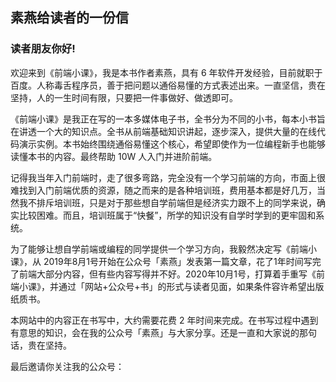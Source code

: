 ## 素燕给读者的一份信

### 读者朋友你好!

欢迎来到《前端小课》，我是本书作者素燕，具有 6 年软件开发经验，目前就职于百度。人称毒舌程序员，善于把问题以通俗易懂的方式表述出来。一直坚信，贵在坚持，人的一生时间有限，只要把一件事做好、做透即可。

《前端小课》是我正在写的一本多媒体电子书，全书分为不同的小书，每本小书旨在讲透一个大的知识点。全书从前端基础知识讲起，逐步深入，提供大量的在线代码演示实例。本书始终围绕通俗易懂这个核心，希望即使作为一位编程新手也能够读懂本书的内容。最终帮助 10W 人入门并进阶前端。

记得我当年入门前端时，走了很多弯路，完全没有一个学习前端的方向，市面上很难找到入门前端优质的资源，随之而来的是各种培训班，费用基本都是好几万，当然我不排斥培训班，只是对于那些想自学前端但是经济实力跟不上的同学来说，确实比较困难。而且，培训班属于“快餐”，所学的知识没有自学时学到的更牢固和系统。

为了能够让想自学前端或编程的同学提供一个学习方向，我毅然决定写《前端小课》，从 2019年8月1号开始在公众号「素燕」发表第一篇文章，花了1年时间写完了前端大部分内容，但有些内容写得并不好。2020年10月1号，打算着手重写《前端小课》，并通过「网站+公众号+书」的形式与读者见面，如果条件容许希望出版纸质书。

本网站中的内容正在书写中，大约需要花费 2 年时间来完成。在书写过程中遇到有意思的知识，会在我的公众号「素燕」与大家分享。还是一直和大家说的那句话，贵在坚持。

最后邀请你关注我的公众号：

<GongZhongHao></GongZhongHao>